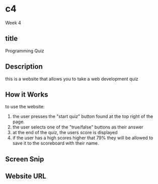 # c4
Week 4

## title
Programming Quiz

## Description
this is a website that allows you to take a web development quiz

## How it Works
to use the website:
1. the user presses the "start quiz" button
found at the top right of the page. 
2. the user selects one of the "true/false" buttons as their answer
3. at the end of the quiz, the users score is displayed
4. if the user has a high scores higher that 79% they will be allowed to save it to the scoreboard with their name. 

## Screen Snip


## Website URL




